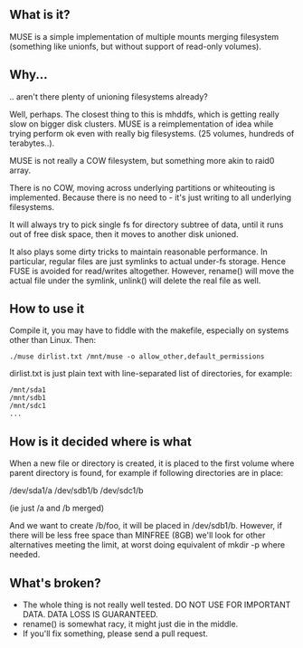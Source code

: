 What is it?
-----------
MUSE is a simple implementation of multiple mounts merging filesystem
(something like unionfs, but without support of read-only volumes).

Why...
------
.. aren't there plenty of unioning filesystems already?

Well, perhaps. The closest thing to this is mhddfs, which is getting
really slow on bigger disk clusters. MUSE is a reimplementation of
idea while trying perform ok even with really big filesystems.
(25 volumes, hundreds of terabytes..).

MUSE is not really a COW filesystem, but something more akin to raid0
array.

There is no COW, moving across underlying partitions or whiteouting
is implemented. Because there is no need to - it's just writing to
all underlying filesystems.

It will always try to pick single fs for directory subtree of data,
until it runs out of free disk space, then it moves to another disk
unioned.

It also plays some dirty tricks to maintain reasonable performance.
In particular, regular files are just symlinks to actual under-fs
storage. Hence FUSE is avoided for read/writes altogether. However,
rename() will move the actual file under the symlink, unlink()
will delete the real file as well.



How to use it
-------------
Compile it, you may have to fiddle with the makefile, especially on
systems other than Linux. Then:

    ./muse dirlist.txt /mnt/muse -o allow_other,default_permissions

dirlist.txt is just plain text with line-separated list of directories,
for example:

    /mnt/sda1
    /mnt/sdb1
    /mnt/sdc1
    ...

How is it decided where is what
-------------------------------
When a new file or directory is created, it is placed to the first
volume where parent directory is found, for example if following
directories are in place:

/dev/sda1/a
/dev/sdb1/b
/dev/sdc1/b

(ie just /a and /b merged)

And we want to create /b/foo, it will be placed in /dev/sdb1/b.
However, if there will be less free space than MINFREE (8GB)
we'll look for other alternatives meeting the limit, at worst
doing equivalent of mkdir -p where needed.

What's broken?
--------------
- The whole thing is not really well tested.
  DO NOT USE FOR IMPORTANT DATA. DATA LOSS IS GUARANTEED.
- rename() is somewhat racy, it might just die in the middle.
- If you'll fix something, please send a pull request.
